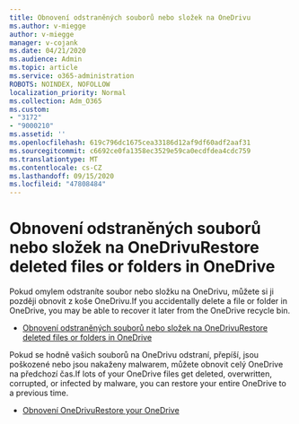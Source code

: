```yaml
---
title: Obnovení odstraněných souborů nebo složek na OneDrivu
ms.author: v-miegge
author: v-miegge
manager: v-cojank
ms.date: 04/21/2020
ms.audience: Admin
ms.topic: article
ms.service: o365-administration
ROBOTS: NOINDEX, NOFOLLOW
localization_priority: Normal
ms.collection: Adm_O365
ms.custom:
- "3172"
- "9000210"
ms.assetid: ''
ms.openlocfilehash: 619c796dc1675cea33186d12af9df60adf2aaf31
ms.sourcegitcommit: c6692ce0fa1358ec3529e59ca0ecdfdea4cdc759
ms.translationtype: MT
ms.contentlocale: cs-CZ
ms.lasthandoff: 09/15/2020
ms.locfileid: "47808484"
---
```

# <a name="restore-deleted-files-or-folders-in-onedrive"></a><span data-ttu-id="f96c4-102">Obnovení odstraněných souborů nebo složek na OneDrivu</span><span class="sxs-lookup"><span data-stu-id="f96c4-102">Restore deleted files or folders in OneDrive</span></span>

<span data-ttu-id="f96c4-103">Pokud omylem odstraníte soubor nebo složku na OneDrivu, můžete si ji později obnovit z koše OneDrivu.</span><span class="sxs-lookup"><span data-stu-id="f96c4-103">If you accidentally delete a file or folder in OneDrive, you may be able to recover it later from the OneDrive recycle bin.</span></span>

* [<span data-ttu-id="f96c4-104">Obnovení odstraněných souborů nebo složek na OneDrivu</span><span class="sxs-lookup"><span data-stu-id="f96c4-104">Restore deleted files or folders in OneDrive</span></span>](https://support.office.com/article/restore-deleted-files-or-folders-in-onedrive-949ada80-0026-4db3-a953-c99083e6a84f)

<span data-ttu-id="f96c4-105">Pokud se hodně vašich souborů na OneDrivu odstraní, přepíší, jsou poškozené nebo jsou nakaženy malwarem, můžete obnovit celý OneDrive na předchozí čas.</span><span class="sxs-lookup"><span data-stu-id="f96c4-105">If lots of your OneDrive files get deleted, overwritten, corrupted, or infected by malware, you can restore your entire OneDrive to a previous time.</span></span>

* [<span data-ttu-id="f96c4-106">Obnovení OneDrivu</span><span class="sxs-lookup"><span data-stu-id="f96c4-106">Restore your OneDrive</span></span>](https://support.office.com/article/Restore-your-OneDrive-fa231298-759d-41cf-bcd0-25ac53eb8a15)
